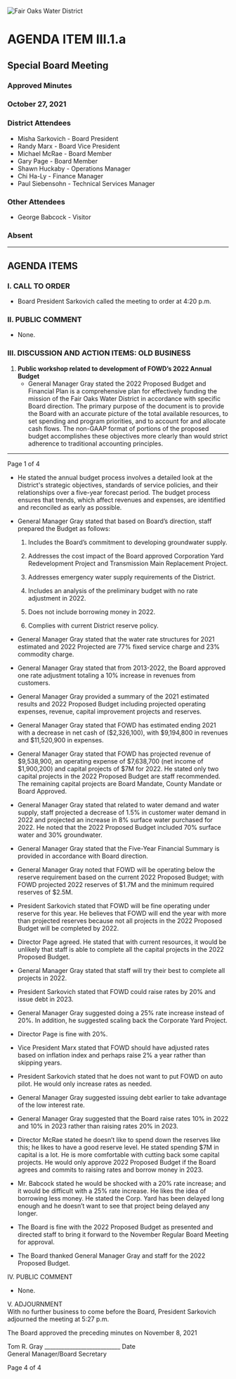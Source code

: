 <!-- Page 1 -->
![Fair Oaks Water District](https://via.placeholder.com/150)

# AGENDA ITEM III.1.a
## Special Board Meeting
### Approved Minutes
### October 27, 2021

### District Attendees
- Misha Sarkovich - Board President
- Randy Marx - Board Vice President
- Michael McRae - Board Member
- Gary Page - Board Member
- Shawn Huckaby - Operations Manager
- Chi Ha-Ly - Finance Manager
- Paul Siebensohn - Technical Services Manager

### Other Attendees
- George Babcock - Visitor

### Absent

---

## AGENDA ITEMS

### I. CALL TO ORDER
- Board President Sarkovich called the meeting to order at 4:20 p.m.

### II. PUBLIC COMMENT
- None.

### III. DISCUSSION AND ACTION ITEMS: OLD BUSINESS

1. **Public workshop related to development of FOWD’s 2022 Annual Budget**
   - General Manager Gray stated the 2022 Proposed Budget and Financial Plan is a comprehensive plan for effectively funding the mission of the Fair Oaks Water District in accordance with specific Board direction. The primary purpose of the document is to provide the Board with an accurate picture of the total available resources, to set spending and program priorities, and to account for and allocate cash flows. The non-GAAP format of portions of the proposed budget accomplishes these objectives more clearly than would strict adherence to traditional accounting principles.

---

Page 1 of 4
<!-- Page 2 -->
- He stated the annual budget process involves a detailed look at the District's strategic objectives, standards of service policies, and their relationships over a five-year forecast period. The budget process ensures that trends, which affect revenues and expenses, are identified and reconciled as early as possible.

- General Manager Gray stated that based on Board’s direction, staff prepared the Budget as follows:

  1. Includes the Board’s commitment to developing groundwater supply.
  
  2. Addresses the cost impact of the Board approved Corporation Yard Redevelopment Project and Transmission Main Replacement Project.
  
  3. Addresses emergency water supply requirements of the District.
  
  4. Includes an analysis of the preliminary budget with no rate adjustment in 2022.
  
  5. Does not include borrowing money in 2022.
  
  6. Complies with current District reserve policy.

- General Manager Gray stated that the water rate structures for 2021 estimated and 2022 Projected are 77% fixed service charge and 23% commodity charge.

- General Manager Gray stated that from 2013-2022, the Board approved one rate adjustment totaling a 10% increase in revenues from customers.

- General Manager Gray provided a summary of the 2021 estimated results and 2022 Proposed Budget including projected operating expenses, revenue, capital improvement projects and reserves.

- General Manager Gray stated that FOWD has estimated ending 2021 with a decrease in net cash of ($2,326,100), with $9,194,800 in revenues and $11,520,900 in expenses.

- General Manager Gray stated that FOWD has projected revenue of $9,538,900, an operating expense of $7,638,700 (net income of $1,900,200) and capital projects of $7M for 2022. He stated only two capital projects in the 2022 Proposed Budget are staff recommended. The remaining capital projects are Board Mandate, County Mandate or Board Approved.

- General Manager Gray stated that related to water demand and water supply, staff projected a decrease of 1.5% in customer water demand in 2022 and projected an increase in 8% surface water purchased for 2022. He noted that the 2022 Proposed Budget included 70% surface water and 30% groundwater.
<!-- Page 3 -->
- General Manager Gray stated that the Five-Year Financial Summary is provided in accordance with Board direction.

- General Manager Gray noted that FOWD will be operating below the reserve requirement based on the current 2022 Proposed Budget; with FOWD projected 2022 reserves of $1.7M and the minimum required reserves of $2.5M.

- President Sarkovich stated that FOWD will be fine operating under reserve for this year. He believes that FOWD will end the year with more than projected reserves because not all projects in the 2022 Proposed Budget will be completed by 2022.

- Director Page agreed. He stated that with current resources, it would be unlikely that staff is able to complete all the capital projects in the 2022 Proposed Budget.

- General Manager Gray stated that staff will try their best to complete all projects in 2022.

- President Sarkovich stated that FOWD could raise rates by 20% and issue debt in 2023.

- General Manager Gray suggested doing a 25% rate increase instead of 20%. In addition, he suggested scaling back the Corporate Yard Project.

- Director Page is fine with 20%.

- Vice President Marx stated that FOWD should have adjusted rates based on inflation index and perhaps raise 2% a year rather than skipping years.

- President Sarkovich stated that he does not want to put FOWD on auto pilot. He would only increase rates as needed.

- General Manager Gray suggested issuing debt earlier to take advantage of the low interest rate.

- General Manager Gray suggested that the Board raise rates 10% in 2022 and 10% in 2023 rather than raising rates 20% in 2023.

- Director McRae stated he doesn’t like to spend down the reserves like this; he likes to have a good reserve level. He stated spending $7M in capital is a lot. He is more comfortable with cutting back some capital projects. He would only approve 2022 Proposed Budget if the Board agrees and commits to raising rates and borrow money in 2023.

- Mr. Babcock stated he would be shocked with a 20% rate increase; and it would be difficult with a 25% rate increase. He likes the idea of borrowing less money. He stated the Corp. Yard has been delayed long enough and he doesn’t want to see that project being delayed any longer.
<!-- Page 4 -->
- The Board is fine with the 2022 Proposed Budget as presented and directed staff to bring it forward to the November Regular Board Meeting for approval.

- The Board thanked General Manager Gray and staff for the 2022 Proposed Budget.

IV. PUBLIC COMMENT
- None.

V. ADJOURNMENT  
With no further business to come before the Board, President Sarkovich adjourned the meeting at 5:27 p.m.

The Board approved the preceding minutes on November 8, 2021

Tom R. Gray  ___________________________  Date  
General Manager/Board Secretary  

Page 4 of 4
